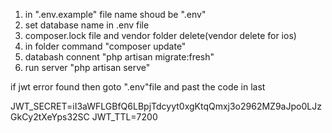 1.	in ".env.example" file name shoud be ".env"
2.	set database name in .env file
3.	composer.lock file and vendor folder delete(vendor delete for ios)
4.	in folder command "composer update"
5.	databash connent "php artisan migrate:fresh"
6.	run server "php artisan serve"

if jwt error found then goto ".env"file and past the code in last

JWT_SECRET=iI3aWFLGBfQ6LBpjTdcyyt0xgKtqQmxj3o2962MZ9aJpo0LJzGkCy2tXeYps32SC
JWT_TTL=7200
